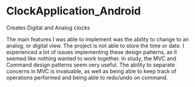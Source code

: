 # ClockApplication_Android
Creates Digital and Analog clocks


The main features I was able to implement was the ability to change to an analog, or digital view. 
The project is not able to store the time or date. I experienced a lot of issues implementing these design patterns, 
as it seemed like nothing wanted to work together. In study, the MVC and Command design patterns seem very useful. 
The ability to separate concerns in MVC is invaluable, as well as being able to keep track of operations performed and being able to redo/undo on command.
